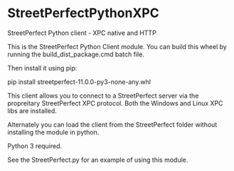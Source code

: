 # StreetPerfectPythonXPC
StreetPerfect Python client - XPC native and HTTP

This is the StreetPerfect Python Client module. You can build this wheel by running the build_dist_package.cmd batch file.

Then install it using pip:

pip install streetperfect-11.0.0-py3-none-any.whl

This client allows you to connect to a StreetPerfect server via the propreitary StreetPerfect XPC protocol. 
Both the Windows and Linux XPC libs are installed.

Alternately you can load the client from the StreetPerfect folder without installing the module in python.

Python 3 required.

See the StreetPerfect.py for an example of using this module.
